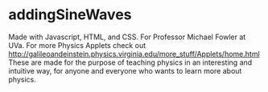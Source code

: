 # addingSineWaves

Made with Javascript, HTML, and CSS. For Professor Michael Fowler at UVa. For more Physics Applets check out http://galileoandeinstein.physics.virginia.edu/more_stuff/Applets/home.html
These are made for the purpose of teaching physics in an interesting and intuitive way, for anyone and everyone who wants to learn more about physics.
